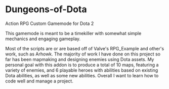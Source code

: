 # Dungeons-of-Dota
Action RPG Custom Gamemode for Dota 2

This gamemode is meant to be a timekiller with somewhat simple mechanics and engaging gameplay.

Most of the scripts are or are based off of Valve's RPG_Example and other's work, such as Arhowk.
The majority of work I have done on this project so far has been mapmaking and designing enemies using Dota assets.
My personal goal with this addon is to produce a total of 10 maps, featuring a variety of enemies, and 6 playable
heroes with abilities based on existing Dota abilities, as well as some new abilities. Overall I want to learn how
to code well and manage a project.
